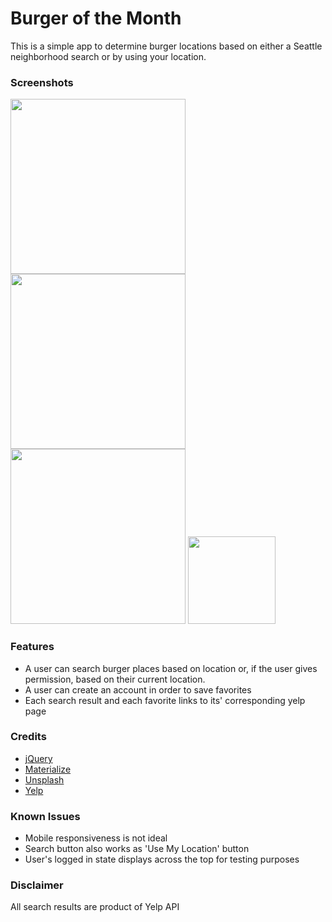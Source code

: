 # Burger of the Month

This is a simple app to determine burger locations based on either a Seattle neighborhood search or by using your location.


### Screenshots
<img src="/public/static/img/landing.png" width="280">
<img src="/public/static/img/login.png" width="280">
<img src="/public/static/img/location.png" width="280">
<img src="/public/static/img/responsive.png" width="140">

### Features
* A user can search burger places based on location or, if the user gives permission, based on their current location.
* A user can create an account in order to save favorites
* Each search result and each favorite links to its' corresponding yelp page

### Credits
* [jQuery](http://jquery.com)
* [Materialize](http://materializecss.com/)
* [Unsplash](http://unsplash.com)
* [Yelp](https://www.yelp.com/developers/documentation/v2/search_api)

### Known Issues
* Mobile responsiveness is not ideal
* Search button also works as 'Use My Location' button
* User's logged in state displays across the top for testing purposes

### Disclaimer
All search results are product of Yelp API
